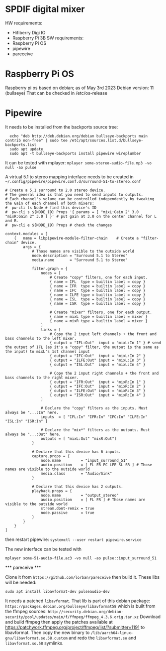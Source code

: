 # SPDIF digital mixer
HW requirements:
 - Hifiberry Digi IO
 - Raspberry Pi 3B
SW requirements:
 - Raspberry Pi OS
 - pipewire
 - pareceive

# Raspberry Pi OS
Raspberry pi os based on debian; as of May 3rd 2023 Debian version: 11 (bullseye)
That can be checked in /etc/os-release

# Pipewire
It needs to be installed from the backports source tree:
```
  echo "deb http://deb.debian.org/debian bullseye-backports main contrib non-free" | sudo tee /etc/apt/sources.list.d/bullseye-backports.list
  sudo apt update
  sudo apt -t bullseye-backports install pipewire wireplumber
```

It can be tested with mplayer: `mplayer some-stereo-audio-file.mp3 -vo null -ao pulse`

A virtual 5.1 to stereo mapping interface needs to be created in `~/.config/pipewire/pipewire.conf.d/surround-51-to-stereo.conf`
```
# Create a 5.1 surround to 2.0 stereo device.
# The general idea is that you need to send inputs to outputs.
# Each channel's volume can be controlled independently by tweaking the Gain of each channel of both mixers:
#  pw-cli ls Node # find this device's ID
#  pw-cli s ${NODE_ID} Props '{ params = [ "mixL:Gain 2" 3.0 "mixR:Gain 2" 3.0 ] }' # put gain at 3.0 on the center channel for L and R.
#  pw-cli e ${NODE_ID} Props # check the changes

context.modules = [
    {   name = libpipewire-module-filter-chain    # Create a "filter-chain" device.
        args = {
            # Those names are visible to the outside world
            node.description = "Surround 5.1 to Stereo"
            media.name       = "Surround 5.1 to Stereo"

            filter.graph = {
                nodes = [
                    # Create "copy" filters, one for each input.
                    { name = IFL  type = builtin label = copy }
                    { name = IFR  type = builtin label = copy }
                    { name = IFC  type = builtin label = copy }
                    { name = ILFE type = builtin label = copy }
                    { name = ISL  type = builtin label = copy }
                    { name = ISR  type = builtin label = copy }

                    # Create "mixer" filters, one for each output.
                    { name = mixL type = builtin label = mixer }
                    { name = mixR type = builtin label = mixer }
                ]
                links = [
                    # Copy the 2 input left channels + the front and bass channels to the left mixer.
                    { output = "IFL:Out"  input = "mixL:In 1" } # send the output of IFL (as it's a "copy" filter, the output is the same as the input) to mixL's 1st channel input
                    { output = "IFC:Out"  input = "mixL:In 2" }
                    { output = "ILFE:Out" input = "mixL:In 3" }
                    { output = "ISL:Out"  input = "mixL:In 4" }

                    # Copy the 2 input right channels + the front and bass channels to the right mixer.
                    { output = "IFR:Out"  input = "mixR:In 1" }
                    { output = "IFC:Out"  input = "mixR:In 2" }
                    { output = "ILFE:Out" input = "mixR:In 3" }
                    { output = "ISR:Out"  input = "mixR:In 4" }
                ]

                # Declare the "copy" filters as the inputs. Must always be "...:In" here.
                inputs  = [ "IFL:In" "IFR:In" "IFC:In" "ILFE:In" "ISL:In" "ISR:In" ]

                # Declare the "mix*" filters as the outputs. Must always be "...:Out" here.
                outputs = [ "mixL:Out" "mixR:Out"]
            }

            # Declare that this device has 6 inputs.
            capture.props = {
                node.name         = "input_surround_51"
                audio.position    = [ FL FR FC LFE SL SR ] # Those names are visible to the outside world
                media.class       = "Audio/Sink"
            }

            # Declare that this device has 2 outputs.
            playback.props = {
                node.name         = "output_stereo"
                audio.position    = [ FL FR ] # Those names are visible to the outside world
                stream.dont-remix = true
                node.passive      = true
            }
        }
    }
]
```

then restart pipewire: `systemctl --user restart pipewire.service`

The new interface can be tested with

`mplayer some-51-audio-file.ac3 -vo null -ao pulse::input_surround_51`


*** pareceive ***

Clone it from `https://github.com/lorban/pareceive` then build it. These libs will be needed:

`sudo apt install libavformat-dev pulseaudio-dev`

It needs a patched `libavformat`. That lib is part of this debian package: `https://packages.debian.org/bullseye/libavformat58` which is built from the ffmpeg sources: `http://security.debian.org/debian-security/pool/updates/main/f/ffmpeg/ffmpeg_4.3.6.orig.tar.xz`
Download and build ffmpeg then apply the patches available at https://patchwork.ffmpeg.org/project/ffmpeg/list/?submitter=1191 to libavformat. Then copy the new binary to `/lib/aarch64-linux-gnu/libavformat.so.58.custom` and redo the `libavformat.so` and `libavformat.so.58` symlinks.


